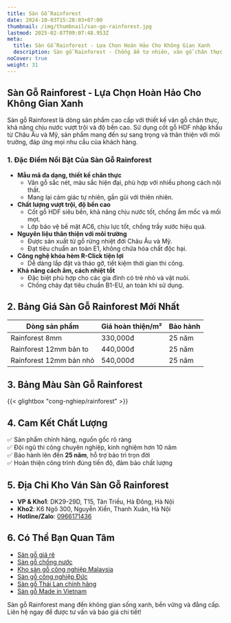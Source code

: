 ```yaml
---
title: Sàn Gỗ Rainforest
date: 2024-10-03T15:28:03+07:00
thumbnail: /img/thumbnail/san-go-rainforest.jpg
lastmod: 2025-02-07T09:07:48.953Z
meta:
  title: Sàn Gỗ Rainforest - Lựa Chọn Hoàn Hảo Cho Không Gian Xanh
  description: Sàn gỗ Rainforest - Chống ẩm tự nhiên, vân gỗ chân thực, cốt gỗ HDF bền bỉ. Mang thiên nhiên vào không gian sống hiện đại của bạn.
noCover: true
weight: 31
---
```


## Sàn Gỗ Rainforest - Lựa Chọn Hoàn Hảo Cho Không Gian Xanh

Sàn gỗ Rainforest là dòng sản phẩm cao cấp với thiết kế vân gỗ chân thực, khả năng chịu nước vượt trội và độ bền cao. Sử dụng cốt gỗ HDF nhập khẩu từ Châu Âu và Mỹ, sản phẩm mang đến sự sang trọng và thân thiện với môi trường, đáp ứng mọi nhu cầu của khách hàng.

### **1. Đặc Điểm Nổi Bật Của Sàn Gỗ Rainforest**

- **Mẫu mã đa dạng, thiết kế chân thực**
  - Vân gỗ sắc nét, màu sắc hiện đại, phù hợp với nhiều phong cách nội thất.
  - Mang lại cảm giác tự nhiên, gần gũi với thiên nhiên.
- **Chất lượng vượt trội, độ bền cao**
  - Cốt gỗ HDF siêu bền, khả năng chịu nước tốt, chống ẩm mốc và mối mọt.
  - Lớp bảo vệ bề mặt AC6, chịu lực tốt, chống trầy xước hiệu quả.
- **Nguyên liệu thân thiện với môi trường**
  - Được sản xuất từ gỗ rừng nhiệt đới Châu Âu và Mỹ.
  - Đạt tiêu chuẩn an toàn E1, không chứa hóa chất độc hại.
- **Công nghệ khóa hèm R-Click tiện lợi**
  - Dễ dàng lắp đặt và tháo gỡ, tiết kiệm thời gian thi công.
- **Khả năng cách âm, cách nhiệt tốt**
  - Đặc biệt phù hợp cho các gia đình có trẻ nhỏ và vật nuôi.
  - Chống cháy đạt tiêu chuẩn B1-EU, an toàn khi sử dụng.

## **2. Bảng Giá Sàn Gỗ Rainforest Mới Nhất**

| Dòng sản phẩm               | Giá hoàn thiện/m² | Bảo hành |
|-----------------------------|--------------------|----------|
| Rainforest 8mm              | 330,000đ           | 25 năm   |
| Rainforest 12mm bản to      | 440,000đ           | 25 năm   |
| Rainforest 12mm bản nhỏ     | 540,000đ           | 25 năm   |

## **3. Bảng Màu Sàn Gỗ Rainforest**

{{< glightbox "cong-nghiep/rainforest" >}}

## **4. Cam Kết Chất Lượng**

✅ Sản phẩm chính hãng, nguồn gốc rõ ràng  
✅ Đội ngũ thi công chuyên nghiệp, kinh nghiệm hơn 10 năm  
✅ Bảo hành lên đến **25 năm**, hỗ trợ bảo trì trọn đời  
✅ Hoàn thiện công trình đúng tiến độ, đảm bảo chất lượng  

## **5. Địa Chỉ Kho Ván Sàn Gỗ Rainforest**

- **VP & Kho1**: DK29-29D, T15, Tân Triều, Hà Đông, Hà Nội  
- **Kho2**: K6 Ngõ 300, Nguyễn Xiển, Thanh Xuân, Hà Nội  
- **Hotline/Zalo**: [0966171436](tel:0966171436)  

## **6. Có Thể Bạn Quan Tâm**

- [Sàn gỗ giá rẻ](/san-go-cong-nghiep/san-go-gia-re/)  
- [Sàn gỗ chống nước](/san-go-cong-nghiep/san-go-chiu-nuoc/)  
- [Kho sàn gỗ công nghiệp Malaysia](/san-go-cong-nghiep/kho-san-go-malaysia/)  
- [Sàn gỗ công nghiệp Đức](/san-go-cong-nghiep/san-go-duc-nhap-khau/)  
- [Sàn gỗ Thái Lan chính hãng](/san-go-cong-nghiep/san-go-thai-lan/)  
- [Sàn gỗ Made in Vietnam](/san-go-cong-nghiep/san-go-viet-nam/)  

Sàn gỗ Rainforest mang đến không gian sống xanh, bền vững và đẳng cấp. Liên hệ ngay để được tư vấn và báo giá chi tiết!
